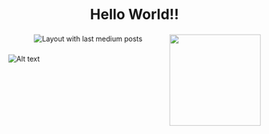 <br clear="both">

<h1 align="center">Hello World!!</h1>

###


<img align="right" height="182" src="https://media4.giphy.com/media/v1.Y2lkPTc5MGI3NjExemEzM3NrM2g2YXR1OHV4ODhnMXM5eDZ5YmlqZ2d6cmdrYjRiYWRuZyZlcD12MV9pbnRlcm5hbF9naWZfYnlfaWQmY3Q9Zw/VApOqITOXZAd2/giphy.gif"  />

###

<div align="center">
  <img src="https://github-read-medium-git-main.pahlevikun.vercel.app/latest?limit=4&username=Dansosa18&theme=blue-green" alt="Layout with last medium posts"  />
</div>

###

![Alt text](https://spotify-recently-played-readme.vercel.app/api?user=snkfsd6cdgfq9kd634myb5axn)
